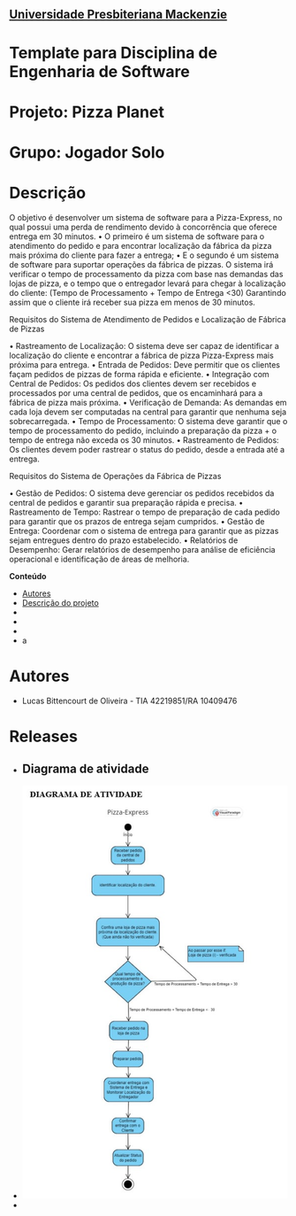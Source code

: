 <h2><a href= "https://www.mackenzie.br">Universidade Presbiteriana Mackenzie</a></h2>


# Template para Disciplina de Engenharia de Software

# Projeto: Pizza Planet

# Grupo: Jogador Solo

# Descrição

O objetivo é desenvolver um sistema de software para a Pizza-Express, no qual possui uma perda de rendimento devido à concorrência que oferece entrega em 30 minutos. 
•	O primeiro é um sistema de software para o atendimento do pedido e para encontrar localização da fábrica da pizza mais próxima do cliente para fazer a entrega; 
•	E o segundo é um sistema de software para suportar operações da fábrica de pizzas. 
O sistema irá verificar o tempo de processamento da pizza com base nas demandas das lojas de pizza, e o tempo que o entregador levará para chegar à localização do cliente: 
(Tempo de Processamento + Tempo de Entrega <30)
Garantindo assim que o cliente irá receber sua pizza em menos de 30 minutos.

Requisitos do Sistema de Atendimento de Pedidos e Localização de Fábrica de Pizzas

•	Rastreamento de Localização: O sistema deve ser capaz de identificar a localização do cliente e encontrar a fábrica de pizza Pizza-Express mais próxima para entrega.
•	Entrada de Pedidos: Deve permitir que os clientes façam pedidos de pizzas de forma rápida e eficiente.
•	Integração com Central de Pedidos: Os pedidos dos clientes devem ser recebidos e processados por uma central de pedidos, que os encaminhará para a fábrica de pizza mais próxima.
•	Verificação de Demanda: As demandas em cada loja devem ser computadas na central para garantir que nenhuma seja sobrecarregada.
•	Tempo de Processamento: O sistema deve garantir que o tempo de processamento do pedido, incluindo a preparação da pizza + o tempo de entrega não exceda os 30 minutos.
•	Rastreamento de Pedidos: Os clientes devem poder rastrear o status do pedido, desde a entrada até a entrega.

Requisitos do Sistema de Operações da Fábrica de Pizzas

•	Gestão de Pedidos: O sistema deve gerenciar os pedidos recebidos da central de pedidos e garantir sua preparação rápida e precisa.
•	Rastreamento de Tempo: Rastrear o tempo de preparação de cada pedido para garantir que os prazos de entrega sejam cumpridos.
•	Gestão de Entrega: Coordenar com o sistema de entrega para garantir que as pizzas sejam entregues dentro do prazo estabelecido.
•	Relatórios de Desempenho: Gerar relatórios de desempenho para análise de eficiência operacional e identificação de áreas de melhoria.



**Conteúdo**

- [Autores](#autores)
- [Descrição do projeto](#)
- [](#)
- [](#)
- [](#)
- a

# Autores

* Lucas Bittencourt de Oliveira - TIA 42219851/RA 10409476

# Releases
- ## Diagrama de atividade
- ![Diagrama de atividade](docs/Diagrama_de_atividade.jpg)
- 








